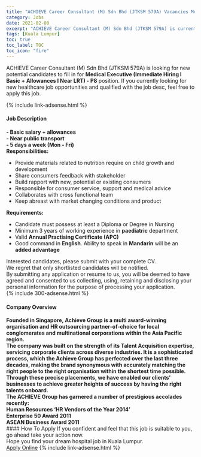 ```yaml
---
title: "ACHIEVE Career Consultant (M) Sdn Bhd (JTKSM 579A) Vacancies Medical Executive (Immediate Hiring I Basic + Allowances I Near LRT) - P8" 
category: Jobs 
date: 2021-02-08 
excerpt: "ACHIEVE Career Consultant (M) Sdn Bhd (JTKSM 579A) is currently looking for suitable person to fill in the Medical Executive (Immediate Hiring I Basic + Allowances I Near LRT) - P8 which positioned at Kuala Lumpur" 
tags: [Kuala Lumpur] 
toc: true 
toc_label: TOC 
toc_icon: "fire" 
--- 
```


<p>ACHIEVE Career Consultant (M) Sdn Bhd (JTKSM 579A) is looking for new potential candidates to fill in for <b>Medical Executive (Immediate Hiring I Basic + Allowances I Near LRT) - P8</b> position. If you currently looking for new healthcare job opportunities and qualified with the job desc, feel free to apply this job.
</p>{% include link-adsense.html %} 
<div><div><h4>Job Description</h4></div><div><div><span><div><div><strong>- Basic salary + allowances&#160;</strong></div><div><strong>- Near public transport&#160;</strong></div><div><strong>- 5 days a week (Mon - Fri)</strong></div><div><strong>Responsibilities:&#160;</strong></div><ul><li>Provide materials related to nutrition require on child growth and development&#160;</li><li>Share consumers feedback with stakeholder&#160;</li><li>Build rapport with new, potential or existing consumers&#160;&#160;</li><li>Responsible for consumer service, support and medical advice&#160;&#160;</li><li>Collaborates with cross functional team&#160;</li><li>Keep abreast with market changing conditions and product&#160;</li></ul><div><strong>Requirements:&#160;</strong></div><ul><li>Candidate must possess at least a Diploma or Degree in Nursing&#160;</li><li>Minimum 3 years of working experience in <strong>paediatric</strong> department&#160;</li><li>Valid <strong>Annual Practising Certificate (APC)</strong></li><li>Good command in <strong>English</strong>. Ability to speak in <strong>Mandarin</strong> will be an <strong>added advantage</strong></li></ul><div><div>Interested candidates, please submit with your complete CV.</div><div>We regret that only shortlisted candidates will be notified.</div>By submitting any application or resume to us, you will be deemed to have agreed and consented to us collecting, using, retaining and disclosing your personal information for the purpose of processing your application.</div></div></span></div></div></div> 
{% include 300-adsense.html %} 
<div><div><h4>Company Overview</h4></div><div><div><span><div><div><div><strong>Founded in Singapore,&#160;Achieve Group is a multi award-winning organisation and HR outsourcing partner-of-choice for local conglomerates and multinational corporations within the Asia Pacific region. </strong><div><strong>The company was built on the strength of its Talent Acquisition expertise, servicing corporate clients across diverse industries. It is a sophisticated process, which the Achieve Group has perfected over the last&#160;three decades, making the brand synonymous with accurately matching the right people to the right organisation within the shortest time possible.&#160; Through these precise placements, we have enabled our clients' businesses to achieve greater heights of success by having the right talents onboard.</strong></div></div><div><div><strong>The ACHIEVE Group has garnered a number of prestigious accolades recently:</strong></div><div><strong>Human Resources &#8216;HR Vendors of the Year 2014&#8217;<br>Enterprise 50 Award 2011<br>ASEAN Business Award 2011</strong></div></div></div></div></span></div></div></div> 
#### How To Apply 
If you confident and feel that this job is suitable to you, go ahead take your action now. <br/> 
Hope you find your dream hospital job in Kuala Lumpur. <br/> 
<a href="https://www.jobstreet.com.my/en/job/medical-executive-immediate-hiring-i-basic-allowances-i-near-lrt-p8-4477845?jobId=jobstreet-my-job-4477845" class="btn btn--warning" target="_blank" rel="nofollow noopenner">Apply Online</a> 
{% include link-adsense.html %} 